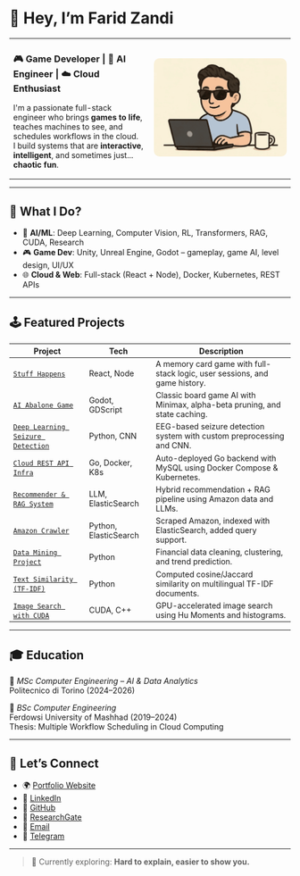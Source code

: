 # 👋 Hey, I’m Farid Zandi

<table>
<tr>
<td width="50%" valign="top">

<h3>🎮 Game Developer | 🧠 AI Engineer | ☁️ Cloud Enthusiast</h3>

I'm a passionate full-stack engineer who brings **games to life**, teaches machines to see, and schedules workflows in the cloud.  
I build systems that are **interactive**, **intelligent**, and sometimes just... **chaotic fun**.

</td>
<td width="50%" align="center">

<img src="./farid-zandi-coding.gif" alt="Farid Coding" width="350" style="border-radius: 10px;" />

</td>
</tr>
</table>




---

## 🔧 What I Do?

- 🧠 **AI/ML**: Deep Learning, Computer Vision, RL, Transformers, RAG, CUDA, Research
- 🎮 **Game Dev**: Unity, Unreal Engine, Godot – gameplay, game AI, level design, UI/UX
- 🌐 **Cloud & Web**: Full-stack (React + Node), Docker, Kubernetes, REST APIs


---

## 🕹️ Featured Projects

| Project | Tech | Description |
|--------|------|-------------|
| [`Stuff Happens`](https://github.com/faridmmz/stuff-happens-card-game) | React, Node | A memory card game with full-stack logic, user sessions, and game history. |
| [`AI Abalone Game`](https://github.com/faridmmz/AI-Abalone-Game-Project) | Godot, GDScript | Classic board game AI with Minimax, alpha-beta pruning, and state caching. |
| [`Deep Learning Seizure Detection`](https://github.com/faridmmz/Computational-Intelligence-Deep-Learning-Project) | Python, CNN | EEG-based seizure detection system with custom preprocessing and CNN. |
| [`Cloud REST API Infra`](https://github.com/faridmmz/Cloud-Computing-Project) | Go, Docker, K8s | Auto-deployed Go backend with MySQL using Docker Compose & Kubernetes. |
| [`Recommender & RAG System`](https://github.com/faridmmz/Recommender-System-and-RAG) | LLM, ElasticSearch | Hybrid recommendation + RAG pipeline using Amazon data and LLMs. |
| [`Amazon Crawler`](https://github.com/mahya-ehs/Amazon-Crawler-and-Elastic-Search) | Python, ElasticSearch | Scraped Amazon, indexed with ElasticSearch, added query support. |
| [`Data Mining Project`](https://github.com/faridmmz/Data-Mining-Project) | Python | Financial data cleaning, clustering, and trend prediction. |
| [`Text Similarity (TF-IDF)`](https://github.com/faridmmz/Cosine-and-Jaccard-Similarity-using-TF-IDF) | Python | Computed cosine/Jaccard similarity on multilingual TF-IDF documents. |
| [`Image Search with CUDA`](https://github.com/faridmmz/Image-Search-CUDA) | CUDA, C++ | GPU-accelerated image search using Hu Moments and histograms. |


---

## 🎓 Education

📍 *MSc Computer Engineering – AI & Data Analytics*  
Politecnico di Torino (2024–2026)

📍 *BSc Computer Engineering*  
Ferdowsi University of Mashhad (2019–2024)  
Thesis: Multiple Workflow Scheduling in Cloud Computing

---

## 🔗 Let’s Connect

- 🌍 [Portfolio Website](https://faridmmz.github.io)
- 💼 [LinkedIn](https://linkedin.com/in/faridreza-momtazandi)
- 🐙 [GitHub](https://github.com/faridmmz)
- 🧠 [ResearchGate](https://www.researchgate.net/profile/Faridreza-Momtaz-Zandi)
- 💌 [Email](mailto:faridmmz79@gmail.com)
- 💬 [Telegram](https://t.me/farid_mmz)

---

> 🧪 Currently exploring: **Hard to explain, easier to show you.**

